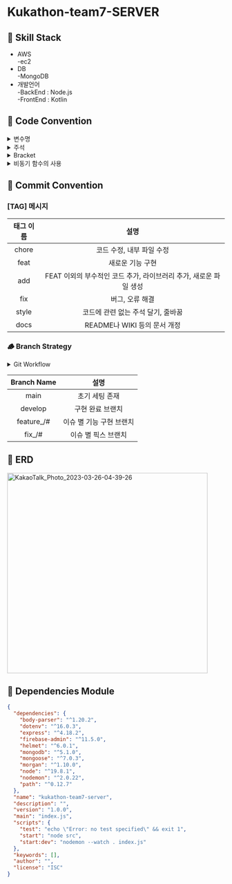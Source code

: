 # Kukathon-team7-SERVER

## 🎯 Skill Stack

 - AWS</br>
  -ec2</br>
 - DB</br>
  -MongoDB</br>
- 개발언어</br>
  -BackEnd : Node.js </br>
  -FrontEnd : Kotlin </br>

## 📍 Code Convention

<details>
<summary>변수명</summary>   
<div markdown="1">       
      
 
 1. Camel Case 사용 
   - lower Camel Case
 2. 함수의 경우 동사+명사 사용 
   - ex) getInformation()
 3. flag로 사용 되는 변수는 조동사 + flag 종류로 구성 
   - ex) isNum
 4. 약어는 되도록 사용하지 않는다.
   - 부득이하게 약어가 필요하다고 판단되는 경우 팀원과 상의를 거친다.
 
</div>
</details>

<details>
<summary>주석</summary>
<div markdown="1">

1.  한줄 주석은 // 를 사용한다.

```typescript
// 한줄 주석일 때
/**
 * 여러줄
 * 주석일 때
 */
```

2.  함수에 대한 주석

```javascript
/**
 * @route Method /Route
 * @desc Function Description
 * @access Public
 */
```

3.  Bracket 사용 시 내부에 주석을 작성한다.

```typescript
if (a == 5) {
  // 주석
}
```

</div>
</details>

<details>
<summary>Bracket</summary>
<div markdown="1">

1.  한줄 if 문은 여러 줄로 작성한다.

```typescript
// 한줄 if 문 - 여러 줄로 작성
if (trigger) {
  return;
}
```

2. 괄호는 한칸 띄우고 사용한다.

```typescript
// 괄호 사용 한칸 띄우고 사용한다.
if (left == true) {
  return;
}
```

3. Bracket 양쪽 사이를 띄어서 사용한다.

```typescript
const { userId } = request.user;
```

</div>
</details>

<details>
<summary>비동기 함수의 사용</summary>
<div markdown="1">

1.  async, await 함수 사용을 지향한다.
2.  Promise 사용은 지양한다.
3.  다만 로직을 짜는 데 있어 promise를 불가피하게 사용할 경우, 주석으로 표시하고 commit에 그 이유를 작성한다.

</div>
</details>

## 📌 Commit Convention

### [TAG] 메시지

| 태그 이름  |                               설명                                |
| :--------: | :---------------------------------------------------------------: |
|  chore   |                     코드 수정, 내부 파일 수정                     |
|   feat   |                         새로운 기능 구현                          |
|   add    | FEAT 이외의 부수적인 코드 추가, 라이브러리 추가, 새로운 파일 생성 |
|   fix    |                          버그, 오류 해결                          |
|   style    |      코드에 관련 없는 주석 달기, 줄바꿈                          |
|   docs   |                   README나 WIKI 등의 문서 개정                    |

### 🪵 Branch Strategy

<details>
<summary>Git Workflow</summary>
<div markdown="1">

```
main → develop → feature_# / fix_#
feature, fix 이하 번호는 issue 번호에 맞게 생성

1. issue 생성
2. local - feature_# / fix_# 에서 각자 기능 작업
3. remote - feature_# / fix_# 에 Push
4. remote - develop 으로 PR
5. 코드 리뷰 후 Confirm 받고 remote - develop Merge
6. remote - develop 에 Merge 될 때 마다 모든 팀원 local - develop pull 받아 최신 상태 유지
```

</div>
</details>

| Branch Name |           설명           |
| :---------: | :----------------------: |
|    main     |      초기 세팅 존재      |
|   develop   |     구현 완료 브랜치     |
| feature\_/#  | 이슈 별 기능 구현 브랜치 |
|   fix\_/#    |   이슈 별 픽스 브랜치    |

## 📄 ERD

<img width="464" alt="KakaoTalk_Photo_2023-03-26-04-39-26" src="https://user-images.githubusercontent.com/37439067/227738674-fefa8bb5-c777-4a4b-a418-fcb0dbc970d4.png">




## 🔎 Dependencies Module

```json
{
  "dependencies": {
    "body-parser": "^1.20.2",
    "dotenv": "^16.0.3",
    "express": "^4.18.2",
    "firebase-admin": "^11.5.0",
    "helmet": "^6.0.1",
    "mongodb": "^5.1.0",
    "mongoose": "^7.0.3",
    "morgan": "^1.10.0",
    "node": "^19.8.1",
    "nodemon": "^2.0.22",
    "path": "^0.12.7"
  },
  "name": "kukathon-team7-server",
  "description": "",
  "version": "1.0.0",
  "main": "index.js",
  "scripts": {
    "test": "echo \"Error: no test specified\" && exit 1",
    "start": "node src",
    "start:dev": "nodemon --watch . index.js"
  },
  "keywords": [],
  "author": "",
  "license": "ISC"
}

```





